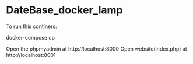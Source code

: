 # DateBase_docker_lamp

To run this continers:

docker-compose up

Open the phpmyadmin at http://localhost:8000
Open website(index.php) at http://localhost:8001
